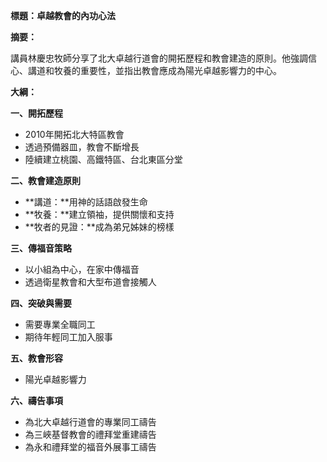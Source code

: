 **標題：卓越教會的內功心法**

**摘要：**

講員林慶忠牧師分享了北大卓越行道會的開拓歷程和教會建造的原則。他強調信心、講道和牧養的重要性，並指出教會應成為陽光卓越影響力的中心。

**大綱：**

**一、開拓歷程**
* 2010年開拓北大特區教會
* 透過預備器皿，教會不斷增長
* 陸續建立桃園、高鐵特區、台北東區分堂

**二、教會建造原則**
* **講道：**用神的話語啟發生命
* **牧養：**建立領袖，提供關懷和支持
* **牧者的見證：**成為弟兄姊妹的榜樣

**三、傳福音策略**
* 以小組為中心，在家中傳福音
* 透過衛星教會和大型布道會接觸人

**四、突破與需要**
* 需要專業全職同工
* 期待年輕同工加入服事

**五、教會形容**
* 陽光卓越影響力

**六、禱告事項**
* 為北大卓越行道會的專業同工禱告
* 為三峽基督教會的禮拜堂重建禱告
* 為永和禮拜堂的福音外展事工禱告